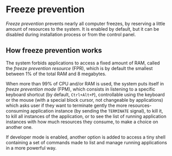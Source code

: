 # Freeze prevention

_Freeze prevention_ prevents nearly all computer freezes, by reserving a little amount of resources to the system.
It is enabled by default, but it can be disabled during installation process or from the control panel.

## How freeze prevention works

The system forbids applications to access a fixed amount of RAM, called the _freeze prevention resource_ (FPR), which is by default the smallest between 1% of the total RAM and 8 megabytes.

When more than 99% of CPU and/or RAM is used, the system puts itself in _freeze prevention mode_ (FPM), which consists in listening to a specific keyboard shortcut (by default, `Ctrl+Alt+P`), controllable using the keyboard or the mouse (with a special block cursor, not changeable by applications) which asks user if they want to terminate gently the more resources-consuming application instance (by sending the `TERMINATE` signal), to kill it, to kill all instances of the application, or to see the list of running application instances with how much resources they consume, to make a choice on another one.

If developer mode is enabled, another option is added to access a tiny shell containing a set of commands made to list and manage running applications in a more powerful way.
